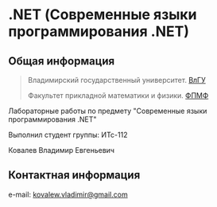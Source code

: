 .NET (Современные языки программирования .NET)
===================================

Общая информация
----------------

> Владимирский государственный университет. [ВлГУ](http://vlsu.ru)
>
> Факультет прикладной математики и физики. [ФПМФ](http://fpmf.vlsu.ru)

Лабораторные работы по предмету "Современные языки программирования .NET"

Выполнил студент группы: ИТс-112

Ковалев Владимир Евгеньевич

Контактная информация
---------------------

e-mail: <kovalew.vladimir@gmail.com>